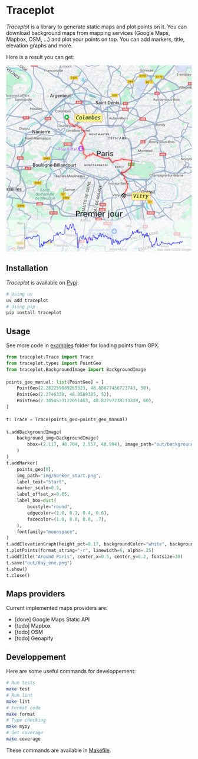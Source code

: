 # Traceplot

_Traceplot_ is a library to generate static maps and plot points on it. You can download background maps from mapping services (Google Maps, Mapbox, OSM, ...) and plot your points on top. You can add markers, title, elevation graphs and more.

Here is a result you can get:

![](https://raw.githubusercontent.com/cdugeai/traceplot/main/images/premier_jour.png)

## Installation

_Traceplot_ is available on [Pypi](https://pypi.org/project/traceplot/):

```sh
# Using uv
uv add traceplot
# Using pip
pip install traceplot
```

## Usage

See more code in [examples](./examples) folder for loading points from GPX.

```python
from traceplot.Trace import Trace
from traceplot.types import PointGeo
from traceplot.BackgroundImage import BackgroundImage

points_geo_manual: list[PointGeo] = [
    PointGeo(2.282259089265323, 48.88677456721743, 50),
    PointGeo(2.2746338, 48.8589385, 52),
    PointGeo(2.3850533122051463, 48.82797239213328, 60),
]

t: Trace = Trace(points_geo=points_geo_manual)

t.addBackgroundImage(
    background_img=BackgroundImage(
        bbox=(2.117, 48.704, 2.557, 48.994), image_path="out/background_paris.png"
    )
)
t.addMarker(
    points_geo[0],
    img_path="img/marker_start.png",
    label_text="Start",
    marker_scale=0.5,
    label_offset_x=0.05,
    label_box=dict(
        boxstyle="round",
        edgecolor=(1.0, 0.1, 0.4, 0.6),
        facecolor=(1.0, 0.8, 0.8, .7),
    ),
    fontfamily="monospace",
)
t.addElevationGraph(height_pct=0.17, backgroundColor="white", backgroundColorAlpha=0.6)
t.plotPoints(format_string="-r", linewidth=6, alpha=.25)
t.addTitle("Around Paris", center_x=0.5, center_y=0.2, fontsize=30)
t.save("out/day_one.png")
t.show()
t.close()
```

## Maps providers

Current implemented maps providers are:

- [done] Google Maps Static API
- [todo] Mapbox
- [todo] OSM
- [todo] Geoapify

## Developpement

Here are some useful commands for developpement:

```sh
# Run tests
make test
# Run lint
make lint
# Format code
make format
# Type checking
make mypy
# Get coverage
make coverage
```

These commands are available in [Makefile](./Makefile).
